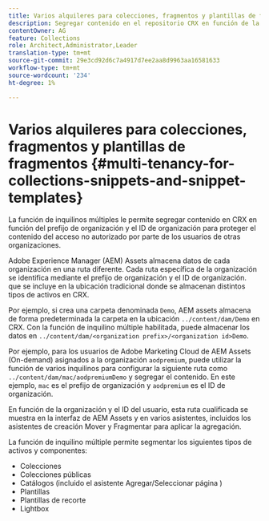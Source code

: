 ```yaml
---
title: Varios alquileres para colecciones, fragmentos y plantillas de fragmentos
description: Segregar contenido en el repositorio CRX en función de la organización del cliente para evitar el acceso no autorizado.
contentOwner: AG
feature: Collections
role: Architect,Administrator,Leader
translation-type: tm+mt
source-git-commit: 29e3cd92d6c7a4917d7ee2aa8d9963aa16581633
workflow-type: tm+mt
source-wordcount: '234'
ht-degree: 1%

---
```



# Varios alquileres para colecciones, fragmentos y plantillas de fragmentos {#multi-tenancy-for-collections-snippets-and-snippet-templates}

La función de inquilinos múltiples le permite segregar contenido en CRX en función del prefijo de organización y el ID de organización para proteger el contenido del acceso no autorizado por parte de los usuarios de otras organizaciones.

Adobe Experience Manager (AEM) Assets almacena datos de cada organización en una ruta diferente. Cada ruta específica de la organización se identifica mediante el prefijo de organización y el ID de organización.
que se incluye en la ubicación tradicional donde se almacenan distintos tipos de activos en CRX.

Por ejemplo, si crea una carpeta denominada `Demo`, AEM assets almacena de forma predeterminada la carpeta en la ubicación `../content/dam/Demo` en CRX. Con la función de inquilino múltiple habilitada, puede almacenar los datos en `../content/dam/<organization prefix>/<organization id>Demo`.

Por ejemplo, para los usuarios de Adobe Marketing Cloud de AEM Assets (On-demand) asignados a la organización `aodpremium`, puede utilizar la función de varios inquilinos para configurar la siguiente ruta como `../content/dam/mac/aodpremiumDemo` y segregar el contenido. En este ejemplo, `mac` es el prefijo de organización y `aodpremium` es el ID de organización.

En función de la organización y el ID del usuario, esta ruta cualificada se muestra en la interfaz de AEM Assets y en varios asistentes, incluidos los asistentes de creación Mover y Fragmentar para aplicar la agregación.

La función de inquilino múltiple permite segmentar los siguientes tipos de activos y componentes:

* Colecciones
* Colecciones públicas
* Catálogos (incluido el asistente Agregar/Seleccionar página )
* Plantillas
* Plantillas de recorte
* Lightbox
